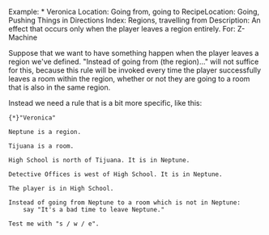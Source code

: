 Example: * Veronica
Location: Going from, going to
RecipeLocation: Going, Pushing Things in Directions
Index: Regions, travelling from
Description: An effect that occurs only when the player leaves a region entirely.
For: Z-Machine

  
Suppose that we want to have something happen when the player leaves a region we've defined. "Instead of going from (the region)..." will not suffice for this, because this rule will be invoked every time the player successfully leaves a room within the region, whether or not they are going to a room that is also in the same region.

  
Instead we need a rule that is a bit more specific, like this:

  

``` inform7
{*}"Veronica"

Neptune is a region.

Tijuana is a room.

High School is north of Tijuana. It is in Neptune.

Detective Offices is west of High School. It is in Neptune.

The player is in High School.

Instead of going from Neptune to a room which is not in Neptune:
	say "It's a bad time to leave Neptune."

Test me with "s / w / e".
```

